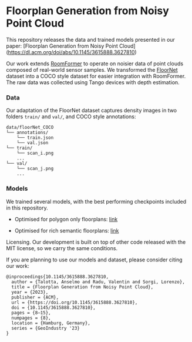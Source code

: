 # Floorplan Generation from Noisy Point Cloud

This repository releases the data and trained models presented in our paper: [Floorplan Generation from Noisy Point Cloud] (https://dl.acm.org/doi/abs/10.1145/3615888.3627810)

Our work extends [RoomFormer](https://github.com/ywyue/RoomFormer) to operate on noisier data of point clouds composed of real-world sensor samples. We transformed the [FloorNet](https://art-programmer.github.io/floornet.html) dataset into a COCO style dataset for easier integration with RoomFormer. The raw data was collected using Tango devices with depth estimation.

### Data

Our adaptation of the FloorNet dataset captures density images in two folders ``train/`` and ``val/``, and COCO style annotations:

```
data/floorNet_COCO
└── annotations/
    └── train.json
    └── val.json
└── train/
    └── scan_i.png
    ...
└── val/
    └── scan_j.png
    ...
```
### Models

We trained several models, with the best performing checkpoints included in this repository.

- Optimised for polygon only floorplans: [link](https://floornet-data.s3.eu-west-1.amazonaws.com/polygon.pth)

- Optimised for rich semantic floorplans: [link](https://floornet-data.s3.eu-west-1.amazonaws.com/rich_sem.pth)


Licensing. Our development is built on top of other code released with the MIT license, so we carry the same conditions. 

If you are planning to use our models and dataset, please consider citing our work:
```
@inproceedings{10.1145/3615888.3627810,
  author = {Talotta, Anselmo and Radu, Valentin and Sorgi, Lorenzo},
  title = {Floorplan Generation from Noisy Point Cloud},
  year = {2023},
  publisher = {ACM},
  url = {https://doi.org/10.1145/3615888.3627810},
  doi = {10.1145/3615888.3627810},
  pages = {8–15},
  numpages = {8},
  location = {Hamburg, Germany},
  series = {GeoIndustry '23}
}
```
 
